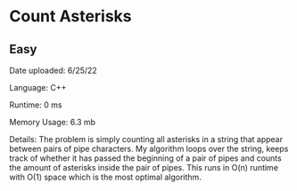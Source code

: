 
# Count Asterisks

## Easy

Date uploaded: 6/25/22

Language: C++

Runtime: 0 ms

Memory Usage: 6.3 mb

Details: The problem is simply counting all asterisks in a string that appear between pairs of pipe characters. My algorithm loops over the string, keeps track of whether it has passed the beginning of a pair of pipes and counts the amount of asterisks inside the pair of pipes. This runs in O(n) runtime with O(1) space which is the most optimal algorithm.
